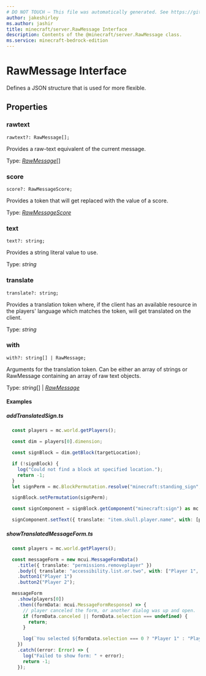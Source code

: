 ```yaml
---
# DO NOT TOUCH — This file was automatically generated. See https://github.com/mojang/minecraftapidocsgenerator to modify descriptions, examples, etc.
author: jakeshirley
ms.author: jashir
title: minecraft/server.RawMessage Interface
description: Contents of the @minecraft/server.RawMessage class.
ms.service: minecraft-bedrock-edition
---
```

# RawMessage Interface

Defines a JSON structure that is used for more flexible.

## Properties

### **rawtext**
`rawtext?: RawMessage[];`

Provides a raw-text equivalent of the current message.

Type: [*RawMessage*](RawMessage.md)[]

### **score**
`score?: RawMessageScore;`

Provides a token that will get replaced with the value of a score.

Type: [*RawMessageScore*](RawMessageScore.md)

### **text**
`text?: string;`

Provides a string literal value to use.

Type: *string*

### **translate**
`translate?: string;`

Provides a translation token where, if the client has an available resource in the players' language which matches the token, will get translated on the client.

Type: *string*

### **with**
`with?: string[] | RawMessage;`

Arguments for the translation token. Can be either an array of strings or RawMessage containing an array of raw text objects.

Type: *string*[] | [*RawMessage*](RawMessage.md)

#### Examples
##### ***addTranslatedSign.ts***
```typescript
  const players = mc.world.getPlayers();

  const dim = players[0].dimension;

  const signBlock = dim.getBlock(targetLocation);

  if (!signBlock) {
    log("Could not find a block at specified location.");
    return -1;
  }
  let signPerm = mc.BlockPermutation.resolve("minecraft:standing_sign", { ground_sign_direction: 8 });

  signBlock.setPermutation(signPerm);

  const signComponent = signBlock.getComponent("minecraft:sign") as mc.BlockSignComponent;

  signComponent.setText({ translate: "item.skull.player.name", with: [players[0].name] });
```
##### ***showTranslatedMessageForm.ts***
```typescript
  const players = mc.world.getPlayers();

  const messageForm = new mcui.MessageFormData()
    .title({ translate: "permissions.removeplayer" })
    .body({ translate: "accessibility.list.or.two", with: ["Player 1", "Player 2"] })
    .button1("Player 1")
    .button2("Player 2");

  messageForm
    .show(players[0])
    .then((formData: mcui.MessageFormResponse) => {
      // player canceled the form, or another dialog was up and open.
      if (formData.canceled || formData.selection === undefined) {
        return;
      }

      log(`You selected ${formData.selection === 0 ? "Player 1" : "Player 2"}`);
    })
    .catch((error: Error) => {
      log("Failed to show form: " + error);
      return -1;
    });
```
